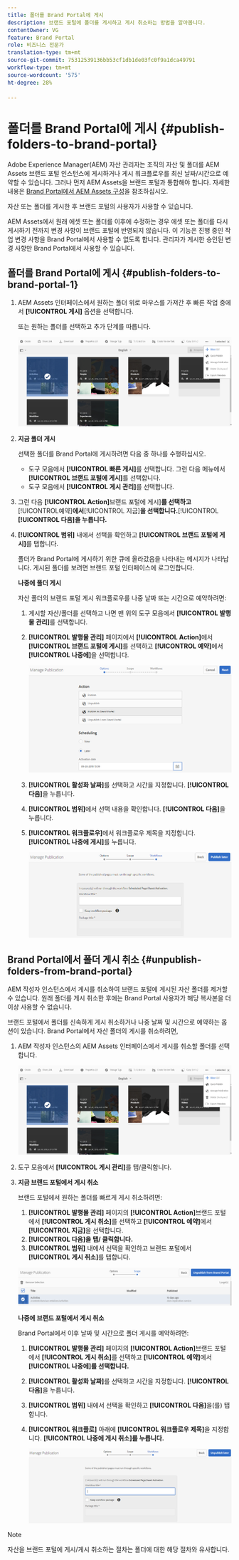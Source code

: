 ```yaml
---
title: 폴더를 Brand Portal에 게시
description: 브랜드 포털에 폴더를 게시하고 게시 취소하는 방법을 알아봅니다.
contentOwner: VG
feature: Brand Portal
role: 비즈니스 전문가
translation-type: tm+mt
source-git-commit: 75312539136bb53cf1db1de03fc0f9a1dca49791
workflow-type: tm+mt
source-wordcount: '575'
ht-degree: 28%

---
```



# 폴더를 Brand Portal에 게시 {#publish-folders-to-brand-portal}

Adobe Experience Manager(AEM) 자산 관리자는 조직의 자산 및 폴더를 AEM Assets 브랜드 포털 인스턴스에 게시하거나 게시 워크플로우를 최신 날짜/시간으로 예약할 수 있습니다. 그러나 먼저 AEM Assets을 브랜드 포털과 통합해야 합니다. 자세한 내용은 [Brand Portal에서 AEM Assets 구성](configure-aem-assets-with-brand-portal.md)을 참조하십시오.

자산 또는 폴더를 게시한 후 브랜드 포털의 사용자가 사용할 수 있습니다.

AEM Assets에서 원래 에셋 또는 폴더를 이후에 수정하는 경우 에셋 또는 폴더를 다시 게시하기 전까지 변경 사항이 브랜드 포털에 반영되지 않습니다. 이 기능은 진행 중인 작업 변경 사항을 Brand Portal에서 사용할 수 없도록 합니다. 관리자가 게시한 승인된 변경 사항만 Brand Portal에서 사용할 수 있습니다.

## 폴더를 Brand Portal에 게시 {#publish-folders-to-brand-portal-1}

1. AEM Assets 인터페이스에서 원하는 폴더 위로 마우스를 가져간 후 빠른 작업 중에서 **[!UICONTROL 게시]** 옵션을 선택합니다.

   또는 원하는 폴더를 선택하고 추가 단계를 따릅니다.

   ![publish2bp](assets/publish2bp.png)

2. **지금 폴더 게시**

   선택한 폴더를 Brand Portal에 게시하려면 다음 중 하나를 수행하십시오.

   * 도구 모음에서 **[!UICONTROL 빠른 게시]**&#x200B;를 선택합니다. 그런 다음 메뉴에서 **[!UICONTROL 브랜드 포털에 게시]**&#x200B;를 선택합니다.
   * 도구 모음에서 **[!UICONTROL 게시 관리]**&#x200B;를 선택합니다.

3. 그런 다음 **[!UICONTROL Action]**&#x200B;브랜드 포털에 게시&#x200B;]**를 선택하고**[!UICONTROL &#x200B;예약&#x200B;]**에서**[!UICONTROL &#x200B;지금&#x200B;]**을 선택합니다.**[!UICONTROL  **[!UICONTROL 다음]을 누릅니다.**
4. **[!UICONTROL 범위]** 내에서 선택을 확인하고 **[!UICONTROL 브랜드 포털에 게시]**&#x200B;를 탭합니다.

   폴더가 Brand Portal에 게시하기 위한 큐에 올라갔음을 나타내는 메시지가 나타납니다. 게시된 폴더를 보려면 브랜드 포털 인터페이스에 로그인합니다.

   **나중에 폴더 게시**

   자산 폴더의 브랜드 포털 게시 워크플로우를 나중 날짜 또는 시간으로 예약하려면:

   1. 게시할 자산/폴더를 선택하고 나면 맨 위의 도구 모음에서 **[!UICONTROL 발행물 관리]**&#x200B;를 선택합니다.
   2. **[!UICONTROL 발행물 관리]** 페이지에서 **[!UICONTROL Action]**&#x200B;에서 **[!UICONTROL 브랜드 포털에 게시]**&#x200B;를 선택하고 **[!UICONTROL 예약]**&#x200B;에서 **[!UICONTROL 나중에]**&#x200B;을 선택합니다.

      ![publishlaterbp](assets/publishlaterbp.png)

   3. **[!UICONTROL 활성화 날짜]**&#x200B;를 선택하고 시간을 지정합니다. **[!UICONTROL 다음]**&#x200B;을 누릅니다.
   4. **[!UICONTROL 범위]**&#x200B;에서 선택 내용을 확인합니다. **[!UICONTROL 다음]**&#x200B;을 누릅니다.
   5. **[!UICONTROL 워크플로우]**&#x200B;에서 워크플로우 제목을 지정합니다. **[!UICONTROL 나중에 게시]**&#x200B;를 누릅니다.

      ![manageschedulepub](assets/manageschedulepub.png)

## Brand Portal에서 폴더 게시 취소 {#unpublish-folders-from-brand-portal}

AEM 작성자 인스턴스에서 게시를 취소하여 브랜드 포털에 게시된 자산 폴더를 제거할 수 있습니다. 원래 폴더를 게시 취소한 후에는 Brand Portal 사용자가 해당 복사본을 더 이상 사용할 수 없습니다.

브랜드 포털에서 폴더를 신속하게 게시 취소하거나 나중 날짜 및 시간으로 예약하는 옵션이 있습니다. Brand Portal에서 자산 폴더의 게시를 취소하려면,

1. AEM 작성자 인스턴스의 AEM Assets 인터페이스에서 게시를 취소할 폴더를 선택합니다.

   ![publish2bp-1](assets/publish2bp-1.png)

2. 도구 모음에서 **[!UICONTROL 게시 관리]**&#x200B;를 탭/클릭합니다.

3. **지금 브랜드 포털에서 게시 취소**

   브랜드 포털에서 원하는 폴더를 빠르게 게시 취소하려면:

   1. **[!UICONTROL 발행물 관리]** 페이지의 **[!UICONTROL Action]**&#x200B;브랜드 포털에서 **[!UICONTROL 게시 취소]**&#x200B;를 선택하고 **[!UICONTROL 예약]**&#x200B;에서 **[!UICONTROL 지금]**&#x200B;을 선택합니다.
   2. **[!UICONTROL 다음]을 탭/ 클릭합니다.**
   3. **[!UICONTROL 범위]** 내에서 선택을 확인하고 브랜드 포털에서 **[!UICONTROL 게시 취소]**&#x200B;를 탭합니다.

   ![confirm-unpublish](assets/confirm-unpublish.png)

   **나중에 브랜드 포털에서 게시 취소**

   Brand Portal에서 이후 날짜 및 시간으로 폴더 게시를 예약하려면:

   1. **[!UICONTROL 발행물 관리]** 페이지의 **[!UICONTROL Action]**&#x200B;브랜드 포털에서 **[!UICONTROL 게시 취소]**&#x200B;를 선택하고 **[!UICONTROL 예약]**&#x200B;에서 **[!UICONTROL 나중에]를 선택합니다.**
   2. **[!UICONTROL 활성화 날짜]**&#x200B;를 선택하고 시간을 지정합니다. **[!UICONTROL 다음]**&#x200B;을 누릅니다.
   3. **[!UICONTROL 범위]** 내에서 선택을 확인하고 **[!UICONTROL 다음]**&#x200B;을(를) 탭합니다.
   4. **[!UICONTROL 워크플로]** 아래에 **[!UICONTROL 워크플로우 제목]**&#x200B;을 지정합니다. **[!UICONTROL 나중에 게시 취소]를 누릅니다.**

      ![unpublishworkflows](assets/unpublishworkflows.png)


>[!NOTE]
>
>자산을 브랜드 포털에 게시/게시 취소하는 절차는 폴더에 대한 해당 절차와 유사합니다.
